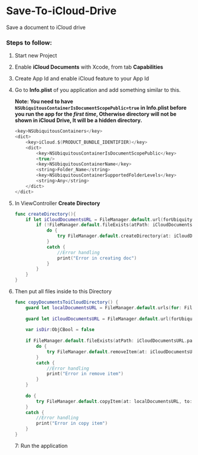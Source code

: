 # Save-To-iCloud-Drive
Save a document to iCloud drive

### Steps to follow:
1. Start new Project
2. Enable **iCloud Documents** with Xcode, from tab **Capabilities**
3. Create App Id and enable iCloud feature to your App Id
4. Go to **Info.plist** of you application and add something similar to this.

    **Note:
    You need to have `NSUbiquitousContainerIsDocumentScopePublic=true` in Info.plist before you run the app for the *first time*, Otherwise directory will not be shown in iCloud Drive, It will be a hidden directory.**

    ```swift
    <key>NSUbiquitousContainers</key>
	<dict>
		<key>iCloud.$(PRODUCT_BUNDLE_IDENTIFIER)</key>
		<dict>
			<key>NSUbiquitousContainerIsDocumentScopePublic</key>
			<true/>
			<key>NSUbiquitousContainerName</key>
			<string>Folder_Name</string>
			<key>NSUbiquitousContainerSupportedFolderLevels</key>
			<string>Any</string>
		</dict>
	</dict>
    ```
5. In ViewController **Create Directory**
    ```swift
    func createDirectory(){
        if let iCloudDocumentsURL = FileManager.default.url(forUbiquityContainerIdentifier: nil)?.appendingPathComponent("Documents") {
            if (!FileManager.default.fileExists(atPath: iCloudDocumentsURL.path, isDirectory: nil)) {
                do {
                    try FileManager.default.createDirectory(at: iCloudDocumentsURL, withIntermediateDirectories: true, attributes: nil)
                }
                catch {
                    //Error handling
                    print("Error in creating doc")
                }
            }
        }
    }
    ```
6. Then put all files inside to this Directory
    ```swift
    func copyDocumentsToiCloudDirectory() {
        guard let localDocumentsURL = FileManager.default.urls(for: FileManager.SearchPathDirectory.documentDirectory, in: .userDomainMask).last else { return }
        
        guard let iCloudDocumentsURL = FileManager.default.url(forUbiquityContainerIdentifier: nil)?.appendingPathComponent("Documents").appendingPathComponent("Subdirectory") else { return }
        
        var isDir:ObjCBool = false
        
        if FileManager.default.fileExists(atPath: iCloudDocumentsURL.path, isDirectory: &isDir) {
            do {
                try FileManager.default.removeItem(at: iCloudDocumentsURL)
            }
            catch {
                //Error handling
                print("Error in remove item")
            }
        }
        
        do {
            try FileManager.default.copyItem(at: localDocumentsURL, to: iCloudDocumentsURL)
        }
        catch {
            //Error handling
            print("Error in copy item")
        }
    }
    ```
    7: Run the application
    
    

